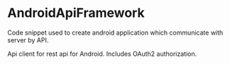 AndroidApiFramework
===================

Code snippet used to create android application which communicate with server by API.

Api client for rest api for Android. Includes OAuth2 authorization. 
